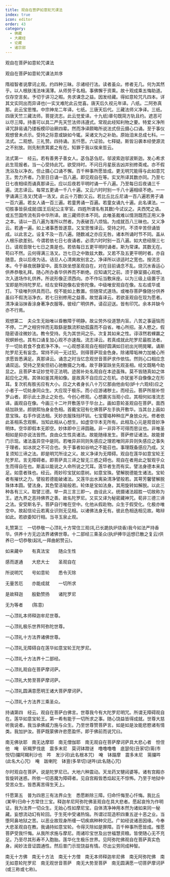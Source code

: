 ```yaml
---
title: 观自在菩萨如意轮咒课法
index: true
icon: editor
order: 43
category:
  - 佛藏
  - 大藏经
  - 论藏
  - 诸宗部
---
```


  观自在菩萨如意轮咒课法  

观自在菩萨如意轮咒课法并序  

隋祖智者说摩诃止观。约四种三昧。示诸经行法。读者虽众。修者无几。何为其然乎。以人根肤浅法味漓薄。从师劳于名相。事佛懈于资熏。故十观成乘五悔助道。仅存空言矣。予切于讲习之暇。务求课念之益。因发经藏。得如意轮咒凡四本。详其文实同出而异译也(一实叉难陀此云觉喜。唐天后久视元年译。八纸。二阿弥真那。此云宝思惟。中宗神龙二年译。七纸。三唐天后代。三藏法师义净译。三纸。四唐天竺三藏法师。菩提流志。此云觉爱译。十九纸)章句既简方轨且约。遮恶可以尽三障。持善可以具二严先天竺法师讳遵式。常观此经知利物之要。特爱义净所译咒辞易诵乃镂板模印诒厥四辈。然而净译颇略所说法式但云摄心口诵。至于事仪观想曾未点示。受持之际意或缺如今辄。采诸文为之补助。原始洎末总成七科。一法式。二观想。三礼赞。四持诵。五忏愿。六证验。七释疑。斯皆沿袭本经使源流之不别放。则先制贵箕裘之有在。知罪于我以俟来哲云。  

法式第一　经云。若有善男子善女人。苾刍苾刍尼。邬波索迦邬波斯迦。发心希求此生现报者。当一心受持此咒。欲受持时。不问日月星辰吉凶并别修斋戒。亦不假洗浴及以净衣。但止摄心口诵不懈。百千种事所愿皆成。更无明咒能得与此如意咒王。势力齐者。乃至日日诵一百八遍。即见观自在等。实叉所译其数亦同。乃至七日七夜相续而诵真那译云。应以后夜若平明时诵一千八遍。乃至每日后夜诵三千遍。流志译云。每常五更诵一千八十遍。又云六时时别一千八十遍相续不绝。一一字诵满三洛叉(梵语一洛叉。此云十万数)又云。若比丘比丘尼诵一百八遍若男子诵一百六遍。若女人诵一百三遍。若童男诵一百遍。若童女诵九十遍。此名课法。一切胜事皆获成就(国王后妃公主宰官。四姓所谓名有其数)今试议之。夫西梵之语。或五竺国传流有异中华所译。故三藏师宗本不同。此唯圣裁难以情测既而正用义净之本。请以一百八遍为准所以然者。为表破百八烦恼。为成就百八三昧也。又义净云。若通一遍。如上诸事悉皆遂意。又宝思惟译云。受持之时。不须辛苦但诵皆成。以此言之。设复不及一百八遍。随数减之亦应无咎。诸本所诵时节不同。盖从人根乐欲差别。今谓若依七日七夜诵者。必须六时时别一百八遍。如大悲经限三七日。请观音限七七日之类是也。若依每日五更平明时诵者。斯为常课。其数无在。苟曰不然。云何得满三洛叉。岂七日之中致兹大数。又若不及五更平明时者。亦自随意。良以后夜为诘。诘旦人心清爽故别言之。净译所以谅适时之宽也。按流志本。今于昼夜居静室中。面东趺坐想圣观自在。对在目前诵念不乱。烧沉水香运心供养恭敬礼拜。随心所办香华供养而不断绝。应知诵咒之前。须于静室摄心观想。次入道场作礼供养。所说形像正须西向。亦不作坛当敷床座。以为三级上级置于法宝即是所持陀罗尼。经左安释迦像右安弥陀像。中级唯安观自在像。左右或华或灯。下级唯列供具而已。傥不能如上敷置。但随常式道场。或唯存菩萨像随分供养虽曰不假洗浴净衣。若七日别修用之益善。故觉喜译云。若欲圣观自在现为愿者。清净澡浴抹香涂身著净衣服等。彼经广明供养。请召迎送。皆有印咒。余本并缺今亦不行焉。  

观想第二　夫众生无始唯以昏散障于明静。故尘劳外役道慧内盲。八苦之事逼恼而不停。二严之相穷悴而无取繇是飘流积劫孤露而不自省。唯心所招。圣人愍之。假隐密语诠微妙法。教令受持。先为其世间之乐。次复其如来之性。谆谆然若蜾羸之祝螟蛉也。其有口诵复加心观不亦速哉。流志译云。若真成就此陀罗尼最胜法者。于一切处若食不食若净不净。一心观想圣观自在相好圆满如日初出光明晃曜。诵斯陀罗尼无有妄念。常持不间一无过犯。则得菩萨现金色身。除诸障垢神力加被心所求愿皆悉满足。真那译云。诵念之时当忆念观世音菩萨求作依怙。然则心口相应念诵双运。受持之至矣但初心驰散摄之为难。故于静室趺坐先观圣相。经文既略今助显之。且菩萨本证妙觉号正法明。迹居补处名观自在本迹虽殊。莫不皆随真如之体起应化之用。其体如鉴其用如像。是故真不自应应之在机。亦犹鉴不自像像之在形耳。复次机有胜劣应有大小。应之大者身长八十万亿那由他由旬(妒十六观经)应之小者于一切处身同众生。大应现于极乐。而小应游诸秽土。而经云。菩萨所居补怛罗山者。即示此土游止之处也。今创心修观。心想羸劣当观小应。其相何如准流志译。画观自在像。今画三十二叶开敷莲华于华台上。画如意轮圣观自在菩萨。面西结加趺坐。颜貌熙怡身金色相。首戴宝冠有化佛菩萨左手执开敷华。当其台上画如意宝珠。右手作说法相。天妙衣服珠珰环钏。七宝璎珞种种庄严身放众光。修者依此圣相系念观察。当知此相从心想生。如虚空华本无所有。此相及心元是观音妙净明体。空华即假本无即空。妙体即中三谛圆融。非一非异不可得而思议也。非唯圣相如是抑亦说法皆然。良由众生性具诸法。故能随缘发生。菩萨修证诸法。故能普门示现。诸法虽异空中是同。若唯异非同则失感应之理若唯同非异则失感应之事失于理者。如冰炭之不可合也。失于事者如谷响之不能召也。事理既备感应乃成。又复须知三谛之法。即是明咒所诠之义。故义净译为无障碍。观自在莲华如意宝轮王陀罗尼。言无障碍者。即菩萨具三谛之智无三惑之碍也。观自在者用此之智观乎众生而得自在也。斯盖以能说之人命所说之咒耳。莲华者生而有实。譬法身德本来具足。如意者珠也。经云。雨妙珍宝犹如意树。如意宝珠。譬解脱德能生诸法。宝轮者有摧伏之力。譬般若德能破诸法。又莲华出水离染清净譬般若。其萼芳馨譬解脱珠体本圆。譬法身。其色莹洁喻般若。轮体是宝如法身。其用旋转如解脱。以此三种各有三义。取譬三德。举一具三言三即一。由诠此义。统摄诸法超胜一切故称为王。遮九界之恶持佛界之善。故名陀罗尼。又实又译为秘密藏神咒。荀非三德三谛之法。安受斯名乎。菩萨自行唯在空中。化他从假赴物。众生于假受化。化极亦唯空中。故起信论云若离业识则无见相。以诸佛法身无有。彼此色相迭相见故。略辩如此。若欲委知行相。当寻玉泉止观。  

礼赞第三　一切恭敬一心顶礼十方常住三观(礼已长跪执炉烧香)我今如法严持香华。供养十方无边法界诸佛世尊。十二部经三乘圣众(执炉捧华运想已散之复云)供养已一切恭敬(起礼一拜曲躬赞云)。  

如来藏中　　有真法宝　　随众生性  

感而遂通　　大悲大士　　圣观自在  

所说明咒　　号如意轮　　悉令灭除  

无量苦厄　　亦能成就　　一切所求  

是故释迦　　殷勤赞扬　　诸陀罗尼  

无为等者　　(陈意)  

一心顶礼本师释迦牟尼世尊。  

一心顶礼极乐世界阿弥陀世尊。  

一心顶礼十方法界诸佛世尊。  

一心顶礼无障碍自在莲华如意宝轮王陀罗尼。  

一心顶礼十方法界十二部经。  

一心顶礼观自在菩萨摩诃萨。  

一心顶礼大势至菩萨摩诃萨。  

一心顶礼圆满意愿明王诸大菩萨摩诃萨。  

一心顶礼十方法界三乘圣众。  

持诵第四　经云。观自在菩萨白佛言。世尊我今有大陀罗尼明咒。所谓无障碍观自在。莲华如意宝轮王。第一希有能于一切所求之事。随心饶益皆得成就。世尊大慈听我说者。我当承佛威力施与众生。乃至世尊赞菩萨言。如是如是汝能悲愍诸有情类。我加护汝。菩萨既蒙佛许悲愿盈怀。即于佛前而说咒曰。  

南无佛驮耶　南无达摩耶　南无僧伽耶　南无观自在菩萨摩诃萨具大悲心者　怛侄他　唵　斫羯罗伐底　震多末尼　莫诃钵蹬谜　噜噜噜噜　底瑟侘(丑家切)篅(市悦切)攞阿羯利沙也　吽　发沙诃(此名根本咒)　唵　钵蹋摩　震多末尼　篅攞吽(此名大心咒)　唵　跋喇陀　钵亶(多旱切)谜吽(此名随心咒)  

尔时观自在菩萨。说是陀罗尼已。大地六种震动。天龙药叉犍闼婆等。诸有宫殿亦皆旋转迷惑。所依一切恶魔为障碍者。见自宫殿皆悉焰起无不惊怖。乃至于地狱中受苦众生。皆悉离苦得生天上。  

忏愿第五　普为四恩三有法界众生　悉愿断除三障。归命忏悔至心忏悔。我比丘(某甲)归命十方常住三宝。释迦牟尼阿弥陀佛圣观自在具大悲者。愿起哀怜为作明证。我为法界一切众生。无始心性如摩尼宝。自体清净神用本然为诸如来同一秘藏。妄想流动幻有轮回。于生死中受诸热恼。所谓过现造积四重五逆十恶之业。当堕阿鼻地狱之苦。以恶业故现身所缠一切疾病种种灾厄。广如经说诸恶因缘。今奉大悲圣观自在教。我诵持如意宝轮。令得灭除如是罪障。百千种事所愿皆成。惟愿菩萨受我忏悔。从我所求施与摩尼。雨诸珍宝世及出世福慧资粮。皆使随心无不充足。乃至尽其形寿不入胞胎。莲华化生极乐世界。见阿弥陀佛观自在菩萨真实色身。闻妙法音证圆通性。然后普门示现饶益有情。尽出尘劳同成种智。  

南无十方佛　南无十方法　南无十方僧　南无本师释迦牟尼佛　南无阿弥陀佛　南无如意轮陀罗尼　南无观世音菩萨　南无大势至菩萨　南无圆满愿一切菩萨摩诃萨(或三称或七称)。  
